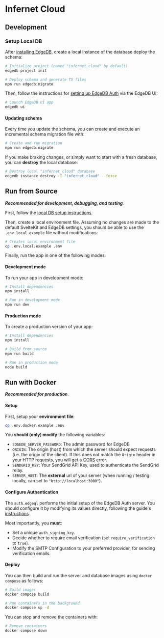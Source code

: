 # Infernet Cloud

## Development

### Setup Local DB

After [installing EdgeDB](https://www.edgedb.com/install), create a local instance of the database deploy the schema:

```bash
# Initialize project (named "infernet_cloud" by default)
edgedb project init

# Deploy schema and generate TS files
npm run edgedb:migrate
```

Then, follow the instructions for [setting up EdgeDB Auth](https://www.edgedb.com/docs/guides/auth/index) via the EdgeDB UI:

```bash
# Launch EdgeDB UI app
edgedb ui
```

#### Updating schema

Every time you update the schema, you can create and execute an incremental schema migration file with:

```bash
# Create and run migration
npm run edgedb:migrate
```

If you make braking changes, or simply want to start with a fresh database, you can **destroy** the local database:

```bash
# Destroy local "infernet_cloud" database
edgedb instance destroy -I "infernet_cloud" --force
```

## Run from Source

***Recommended for development, debugging, and testing***.

First, follow the [local DB setup instructions](#setup-local-db).

Then, create a local environment file. Assuming no changes are made to the default SvelteKit and EdgeDB settings, you should be able to use the `.env.local.example` file without modifications:

```bash
# Creates local environment file
cp .env.local.example .env
```

Finally, run the app in one of the following modes:

#### Development mode

To run your app in development mode:

```bash
# Install dependencies
npm install

# Run in development mode
npm run dev
```

#### Production mode

To create a production version of your app:

```bash
# Install dependencies
npm install

# Build from source
npm run build

# Run in production mode
node build
```

## Run with Docker

***Recommended for production***.

#### Setup

First, setup your **environment file**:

```bash
cp .env.docker.example .env
```

You **should (only) modify** the following variables:
- `EDGEDB_SERVER_PASSWORD`: The admin password for EdgeDB
- `ORIGIN`: The origin (host) from which the server should expect requests (i.e. the origin of the client). If this does not match the `Origin` header in your HTTP requests, you will get a [CORS](https://developer.mozilla.org/en-US/docs/Web/HTTP/CORS) error.
- `SENDGRID_KEY`: Your SendGrid API Key, used to authenticate the SendGrid relay.
- `SERVER_HOST`: The **external** url of your server (when running / testing locally, can set to `"http://localhost:3000"`).

#### Configure Authentication

The `auth.edgeql` performs the initial setup of the EdgeDB Auth server. You should configure it by modifying its values directly, following the guide's [instructions](https://www.edgedb.com/docs/guides/auth/index).

Most importantly, you **must**:
- Set a unique `auth_signing_key`.
- Decide whether to require email verification (set `require_verification` to `true`).
- Modify the SMTP Configuration to your preferred provider, for sending verification emails.

#### Deploy

You can then build and run the server and database images using `docker compose` as follows:

```bash
# Build images
docker compose build

# Run containers in the background
docker compose up -d
```

You can stop and remove the containers with:

```bash
# Remove containers
docker compose down
```
